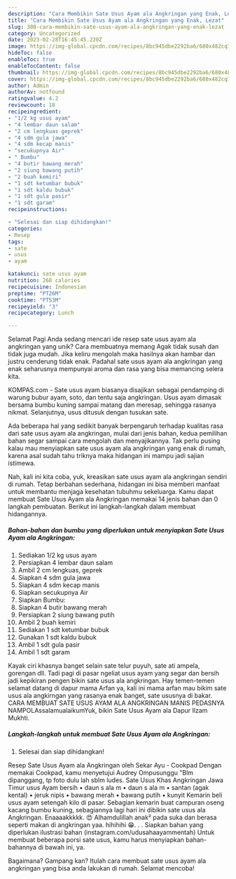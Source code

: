 ```yaml
---
description: "Cara Membikin Sate Usus Ayam ala Angkringan yang Enak, Lezat"
title: "Cara Membikin Sate Usus Ayam ala Angkringan yang Enak, Lezat"
slug: 308-cara-membikin-sate-usus-ayam-ala-angkringan-yang-enak-lezat
category: Uncategorized
date: 2023-02-28T16:45:45.220Z
image: https://img-global.cpcdn.com/recipes/8bc945dbe2292ba6/680x482cq70/sate-usus-ayam-ala-angkringan-foto-resep-utama.jpg
hideToc: false
enableToc: true
enableTocContent: false
thumbnail: https://img-global.cpcdn.com/recipes/8bc945dbe2292ba6/680x482cq70/sate-usus-ayam-ala-angkringan-foto-resep-utama.jpg
cover: https://img-global.cpcdn.com/recipes/8bc945dbe2292ba6/680x482cq70/sate-usus-ayam-ala-angkringan-foto-resep-utama.jpg
author: Admin
authorAv: notfound
ratingvalue: 4.2
reviewcount: 18
recipeingredient:
- "1/2 kg usus ayam"
- "4 lembar daun salam"
- "2 cm lengkuas geprek"
- "4 sdm gula jawa"
- "4 sdm kecap manis"
- "secukupnya Air"
- " Bumbu"
- "4 butir bawang merah"
- "2 siung bawang putih"
- "2 buah kemiri"
- "1 sdt ketumbar bubuk"
- "1 sdt kaldu bubuk"
- "1 sdt gula pasir"
- "1 sdt garam"
recipeinstructions:

- "Selesai dan siap dihidangkan!"
categories:
- Resep
tags:
- sate
- usus
- ayam

katakunci: sate usus ayam 
nutrition: 268 calories
recipecuisine: Indonesian
preptime: "PT26M"
cooktime: "PT53M"
recipeyield: "3"
recipecategory: Lunch

---
```



Selamat Pagi Anda sedang mencari ide resep sate usus ayam ala angkringan yang unik? Cara membuatnya memang Agak tidak susah dan tidak juga mudah. Jika keliru mengolah maka hasilnya akan hambar dan justru cenderung tidak enak. Padahal sate usus ayam ala angkringan yang enak seharusnya mempunyai aroma dan rasa yang bisa memancing selera kita.


KOMPAS.com - Sate usus ayam biasanya disajikan sebagai pendamping di warung bubur ayam, soto, dan tentu saja angkringan. Usus ayam dimasak bersama bumbu kuning sampai matang dan meresap, sehingga rasanya nikmat. Selanjutnya, usus ditusuk dengan tusukan sate.

Ada beberapa hal yang sedikit banyak berpengaruh terhadap kualitas rasa dari sate usus ayam ala angkringan, mulai dari jenis bahan, kedua pemilihan bahan segar sampai cara mengolah dan menyajikannya. Tak perlu pusing kalau mau menyiapkan sate usus ayam ala angkringan yang enak di rumah, karena asal sudah tahu triknya maka hidangan ini mampu jadi sajian istimewa.


Nah, kali ini kita coba, yuk, kreasikan sate usus ayam ala angkringan sendiri di rumah. Tetap berbahan sederhana, hidangan ini bisa memberi manfaat untuk membantu menjaga kesehatan tubuhmu sekeluarga. Kamu dapat membuat Sate Usus Ayam ala Angkringan memakai 14 jenis bahan dan 0 langkah pembuatan. Berikut ini langkah-langkah dalam membuat hidangannya.

<!--inarticleads1-->

##### Bahan-bahan dan bumbu yang diperlukan untuk menyiapkan Sate Usus Ayam ala Angkringan:

1. Sediakan 1/2 kg usus ayam
1. Persiapkan 4 lembar daun salam
1. Ambil 2 cm lengkuas, geprek
1. Siapkan 4 sdm gula jawa
1. Siapkan 4 sdm kecap manis
1. Siapkan secukupnya Air
1. Siapkan  Bumbu:
1. Siapkan 4 butir bawang merah
1. Persiapkan 2 siung bawang putih
1. Ambil 2 buah kemiri
1. Sediakan 1 sdt ketumbar bubuk
1. Gunakan 1 sdt kaldu bubuk
1. Ambil 1 sdt gula pasir
1. Ambil 1 sdt garam


Kayak ciri khasnya banget selain sate telur puyuh, sate ati ampela, gorengan dll. Tadi pagi di pasar ngeliat usus ayam yang segar dan bersih jadi kepikiran pengen bikin sate usus ala angkringan. Hay temen-temen selamat datang di dapur mama Arfan ya, kali ini mama arfan mau bikim sate usus ala angkirngan yang rasanya enak banget, sate ususnya di bakar. CARA MEMBUAT SATE USUS AYAM ALA ANGKRINGAN MANIS PEDASNYA NAMPOLAssalamualaikumYuk, bikin Sate Usus Ayam ala Dapur Ilzam Mukhti. 

<!--inarticleads2-->

##### Langkah-langkah untuk membuat Sate Usus Ayam ala Angkringan:


1. Selesai dan siap dihidangkan!

Resep Sate Usus Ayam ala Angkringan oleh Sekar Ayu - Cookpad Dengan memakai Cookpad, kamu menyetujui Audrey Ompusunggu &#34;Blm dipanggang, tp foto dulu lah sblm ludes. Sate Usus Khas Angkringan Jawa Timur usus Ayam bersih • daun s ala m • daun s ala m • santan (agak kental) • jeruk nipis • bawang merah • bawang putih • kunyit Kemarin beli usus ayam setengah kilo di pasar. Sebagian kemarin buat campuran oseng kacang bumbu kuning, sebagiannya lagi hari ini dibikin sate usus ala Angkringan. Enaaaakkkkk. 😍 Alhamdulillah anak² pada suka dan berasa seperti makan di angkringan yaa. hihihihi 😁. . . Siapkan bahan yang diperlukan ilustrasi bahan (instagram.com/udusahaayammentah) Untuk membuat beberapa porsi sate usus, kamu harus menyiapkan bahan-bahannya di bawah ini, ya. 

Bagaimana? Gampang kan? Itulah cara membuat sate usus ayam ala angkringan yang bisa anda lakukan di rumah. Selamat mencoba!
